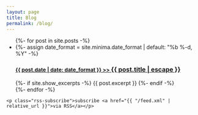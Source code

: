 ```yaml
---
layout: page
title: Blog
permalink: /blog/
---
```


<div class="home">
    <ul class="post-list">
      {%- for post in site.posts -%}
      <li>
        {%- assign date_format = site.minima.date_format | default: "%b %-d, %Y" -%}
        <h3>
          <a class="post-link" href="{{ post.url | relative_url }}">
            <small class="post-meta">{{ post.date | date: date_format }} >> </small>{{ post.title | escape }}
          </a>
        </h3>
        {%- if site.show_excerpts -%}
          {{ post.excerpt }}
        {%- endif -%}
      </li>
      {%- endfor -%}
    </ul>

    <p class="rss-subscribe">subscribe <a href="{{ "/feed.xml" | relative_url }}">via RSS</a></p>

</div>
